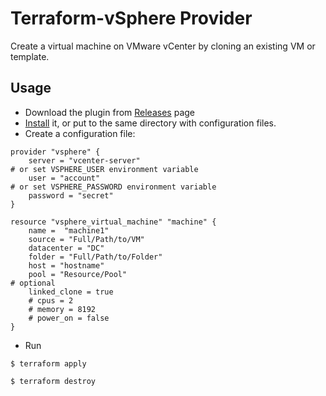 # Terraform-vSphere Provider

Create a virtual machine on VMware vCenter by cloning an existing VM or template.

## Usage

- Download the plugin from [Releases](https://github.com/mkuzmin/terraform-vsphere/releases) page
- [Install](https://terraform.io/docs/plugins/basics.html) it, or put to the same directory with configuration files.
- Create a configuration file:
```
provider "vsphere" {
    server = "vcenter-server"
# or set VSPHERE_USER environment variable
    user = "account"
# or set VSPHERE_PASSWORD environment variable
    password = "secret"
}

resource "vsphere_virtual_machine" "machine" {
    name =  "machine1"
    source = "Full/Path/to/VM"
    datacenter = "DC"
    folder = "Full/Path/to/Folder"
    host = "hostname"
    pool = "Resource/Pool"
# optional
    linked_clone = true
    # cpus = 2
    # memory = 8192
    # power_on = false
}
```
- Run
```
$ terraform apply

$ terraform destroy
```
